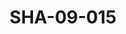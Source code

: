 ---
pid: SHA-09-015
title: SHA-09-015
language: ar
original_label: 
rights: شرحبيل احمد
location_of_original: شرحبيل احمد
photographer_or_studio: 
scanned_from: photograph 7.4 by 10.4
_date: '1964'
location: ملكال
description: السجناء راقصين
additional_notes: 
permission_display: 'yes'
on_server: 'yes'
on_website: 'yes'
permalink: /photopages/ar/SHA-09-015
layout: photo-page
---